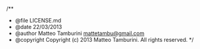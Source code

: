 /**
* @file LICENSE.md
* @date 22/03/2013
* @author Matteo Tamburini mattetambu@gmail.com
* @copyright Copyright (c) 2013 Matteo Tamburini. All rights reserved.
*/
